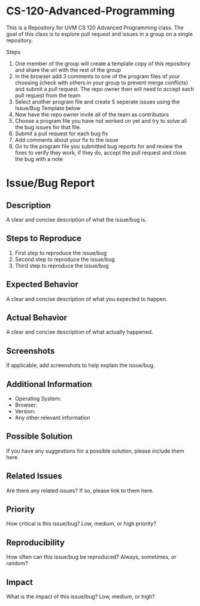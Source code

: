 # CS-120-Advanced-Programming

This is a Repository for UVM CS 120 Advanced Programming class. The goal of this class is to explore pull request and issues in a group on a single repository.  

Steps 
1. One member of the group will create a template copy of this repository and share the url with the rest of the group
2. In the browser add 3 comments to one of the program files of your choosing (check with others in your group to prevent merge conflicts) and submit a pull request. The repo owner then will need to accept each pull request from the team
3. Select another program file and create 5 seperate issues using the Issue/Bug Template below
4. Now have the repo owner invite all of the team as contributors
5. Choose a program file you have not worked on yet and try to solve all the bug issues for that file. 
6. Submit a pull request for each bug fix
7. Add comments about your fix to the issue
8. Go to the program file you submitted bug reports for and review the fixes to verify they work, if they do, accept the pull request and close the bug with a note

# Issue/Bug Report
## Description
A clear and concise description of what the issue/bug is.

## Steps to Reproduce
1. First step to reproduce the issue/bug
2. Second step to reproduce the issue/bug
3. Third step to reproduce the issue/bug

## Expected Behavior
A clear and concise description of what you expected to happen.

## Actual Behavior
A clear and concise description of what actually happened.

## Screenshots
If applicable, add screenshots to help explain the issue/bug.

## Additional Information
* Operating System:
* Browser:
* Version:
* Any other relevant information

## Possible Solution
If you have any suggestions for a possible solution, please include them here.

## Related Issues
Are there any related issues? If so, please link to them here.

## Priority
How critical is this issue/bug? Low, medium, or high priority?

## Reproducibility
How often can this issue/bug be reproduced? Always, sometimes, or random?

## Impact
What is the impact of this issue/bug? Low, medium, or high?
